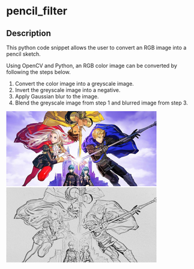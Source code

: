 # pencil_filter

## Description
This python code snippet allows the user to convert an RGB image into a pencil sketch.

Using OpenCV and Python, an RGB color image can be converted by following the steps below.
  1. Convert the color image into a greyscale image.
  2. Invert the greyscale image into a negative.
  3. Apply Gaussian blur to the image.
  4. Blend the greyscale image from step 1 and blurred image from step 3.
  
  <img src="fe.png" width="400"> <img src="convert_img1.png" width="400">

